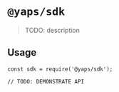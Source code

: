 # `@yaps/sdk`

> TODO: description

## Usage

```
const sdk = require('@yaps/sdk');

// TODO: DEMONSTRATE API
```
